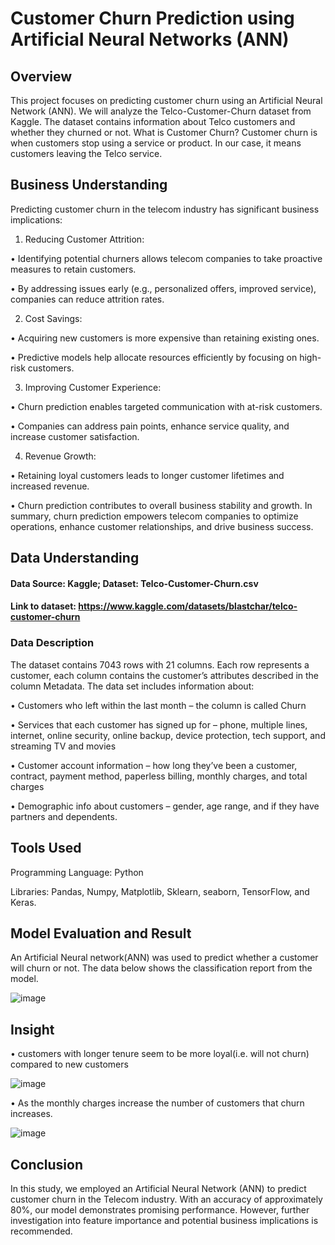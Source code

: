# Customer Churn Prediction using Artificial Neural Networks (ANN)

## Overview
This project focuses on predicting customer churn using an Artificial Neural Network (ANN). We will analyze the Telco-Customer-Churn dataset from Kaggle. The dataset contains information about Telco customers and whether they churned or not.
What is Customer Churn?
Customer churn is when customers stop using a service or product. In our case, it means customers leaving the Telco service.
## Business Understanding
Predicting customer churn in the telecom industry has significant business implications:

1.	Reducing Customer Attrition:
   
•	Identifying potential churners allows telecom companies to take proactive measures to retain customers.

•	By addressing issues early (e.g., personalized offers, improved service), companies can reduce attrition rates.

2.	Cost Savings:

•	Acquiring new customers is more expensive than retaining existing ones.

•	Predictive models help allocate resources efficiently by focusing on high-risk customers.

3.	Improving Customer Experience:

•	Churn prediction enables targeted communication with at-risk customers.

•	Companies can address pain points, enhance service quality, and increase customer satisfaction.

4.	Revenue Growth:

•	Retaining loyal customers leads to longer customer lifetimes and increased revenue.

•	Churn prediction contributes to overall business stability and growth.
In summary, churn prediction empowers telecom companies to optimize operations, enhance customer relationships, and drive business success.


## Data Understanding

#### Data Source: Kaggle; Dataset: Telco-Customer-Churn.csv 

#### Link to dataset: https://www.kaggle.com/datasets/blastchar/telco-customer-churn

### Data Description

The dataset contains  7043 rows with 21 columns. Each row represents a customer, each column contains the customer’s attributes described in the column Metadata.
The data set includes information about:

•	Customers who left within the last month – the column is called Churn

•	Services that each customer has signed up for – phone, multiple lines, internet, online security, online backup, device protection, tech support, and streaming TV and movies

•	Customer account information – how long they’ve been a customer, contract, payment method, paperless billing, monthly charges, and total charges

•	Demographic info about customers – gender, age range, and if they have partners and dependents.

## Tools Used

Programming Language: Python

Libraries: Pandas, Numpy, Matplotlib, Sklearn, seaborn, TensorFlow, and Keras.



## Model Evaluation and Result

An Artificial Neural network(ANN) was used to predict whether a customer will churn or not. The data below shows the classification report from the model.

 ![image](https://github.com/Dherneyboy/Customer-Churn-Prediction-/assets/148950017/25bc4544-0e79-44b6-8b55-b040174f4f4d)

## Insight

•	customers with longer tenure seem to be more loyal(i.e. will not churn) compared to new customers

![image](https://github.com/Dherneyboy/Customer-Churn-Prediction-/assets/148950017/a0c29114-0391-48b7-a363-90d991cc8fc7)

 
•	As the monthly charges increase the number of customers that churn increases.

![image](https://github.com/Dherneyboy/Customer-Churn-Prediction-/assets/148950017/411179a7-b2e8-4405-8fa9-55a1066f21da)

 
## Conclusion

In this study, we employed an Artificial Neural Network (ANN) to predict customer churn in the Telecom industry. With an accuracy of approximately 80%, our model demonstrates promising performance. However, further investigation into feature importance and potential business implications is recommended.
